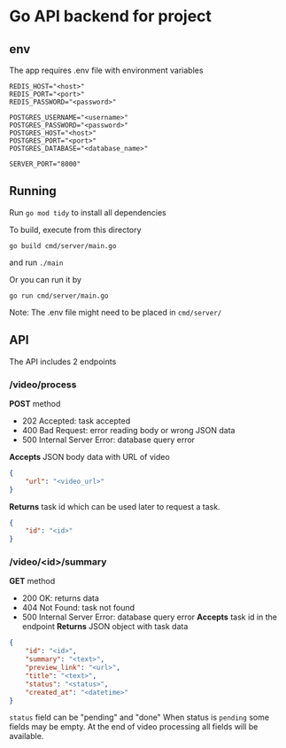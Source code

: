 # Go API backend for project

## env

The app requires .env file with environment variables

```
REDIS_HOST="<host>"
REDIS_PORT="<port>"
REDIS_PASSWORD="<password>"

POSTGRES_USERNAME="<username>"
POSTGRES_PASSWORD="<password>"
POSTGRES_HOST="<host>"
POSTGRES_PORT="<port>"
POSTGRES_DATABASE="<database_name>"

SERVER_PORT="8000"
```

## Running

Run `go mod tidy` to install all dependencies

To build, execute from this directory 
```shell
go build cmd/server/main.go
```
and run `./main`


Or you can run it by 
```shell
go run cmd/server/main.go
```

Note: The .env file might need to be placed in `cmd/server/`


## API

The API includes 2 endpoints

### /video/process

**POST** method
- 202 Accepted: task accepted
- 400 Bad Request: error reading body or wrong JSON data
- 500 Internal Server Error: database query error

**Accepts** JSON body data with URL of video
```json
{
    "url": "<video_url>"
}
``` 
**Returns** task id which can be used later to request a task.
```json
{
    "id": "<id>"
}
```

### /video/\<id\>/summary

**GET** method
- 200 OK: returns data
- 404 Not Found: task not found
- 500 Internal Server Error: database query error
**Accepts** task id in the endpoint
**Returns** JSON object with task data
```json
{
    "id": "<id>",
    "summary": "<text>",
    "preview_link": "<url>",
    "title": "<text>",
    "status": "<status>",
    "created_at": "<datetime>"
}
```
`status` field can be "pending" and "done"
When status is `pending` some fields may be empty. At the end of video processing all fields will be available. 

